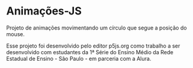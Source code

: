 # Animações-JS

Projeto de animações movimentando um círculo que segue a posição do mouse.

Esse projeto foi desenvolvido pelo editor p5js.org como trabalho a ser desenvolvido com estudantes da 1ª Série do Ensino Médio da Rede Estadual de Ensino - São Paulo - em parceria com a Alura.